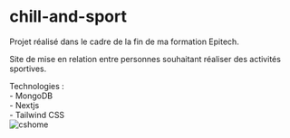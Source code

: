 # chill-and-sport
Projet réalisé dans le cadre de la fin de ma formation Epitech.</br>

Site de mise en relation entre personnes souhaitant réaliser des activités sportives.</br>

Technologies :</br>
    - MongoDB</br>
    - Nextjs</br>
    - Tailwind CSS</br>
    ![cshome](https://user-images.githubusercontent.com/106961024/205076568-3f9a6a27-cedb-47a5-8442-9e4a3999e94c.png)

